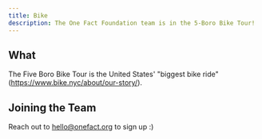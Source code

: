 ```yaml
---
title: Bike
description: The One Fact Foundation team is in the 5-Boro Bike Tour!
---
```


## What

The Five Boro Bike Tour is the United States' "biggest bike ride" (https://www.bike.nyc/about/our-story/).

## Joining the Team

Reach out to hello@onefact.org to sign up :)
